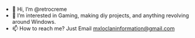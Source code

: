 - 👋 Hi, I’m @retrocreme
- 👀 I’m interested in Gaming, making diy projects, and anything revolving around Windows.
- 📫 How to reach me? Just Email mxloclaninformation@gmail.com
